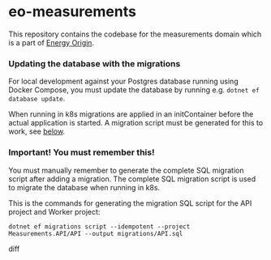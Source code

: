 # eo-measurements
This repository contains the codebase for the measurements domain which is a part of [Energy Origin](https://github.com/Energinet-DataHub/energy-origin).

### Updating the database with the migrations

For local development against your Postgres database running using Docker Compose, you must update the database by running e.g. `dotnet ef database update`.


When running in k8s migrations are applied in an initContainer before the actual application is started. A migration script must be generated for this to work, see [below](#important).

### Important! You must remember this!<a id="important"></a>

You must manually remember to generate the complete SQL migration script after adding a migration. The complete SQL migration script is used to migrate the database when running in k8s.

This is the commands for generating the migration SQL script for the API project and Worker project:

```shell
dotnet ef migrations script --idempotent --project Measurements.API/API --output migrations/API.sql
```
diff
